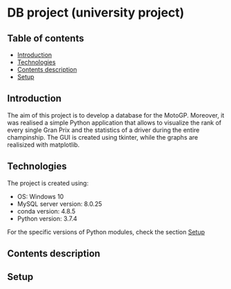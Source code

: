 # DB project (university project)

## Table of contents

* [Introduction](#introduction)
* [Technologies](#technologies)
* [Contents description](#contents-description)
* [Setup](#setup)

## Introduction

The aim of this project is to develop a database for the MotoGP. Moreover, it was realised a simple Python application that allows to visualize the rank of every single Gran Prix and the statistics of a driver during the entire champinship. The GUI is created using tkinter, while the graphs are realisized with matplotlib.

## Technologies

The project is created using:

* OS: Windows 10
* MySQL server version: 8.0.25
* conda version: 4.8.5
* Python version: 3.7.4

For the specific versions of Python modules, check the section [Setup](#setup) 
## Contents description

## Setup
